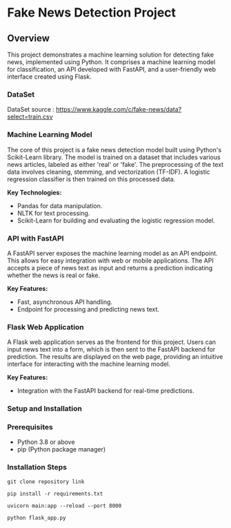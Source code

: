 # Fake News Detection Project

## Overview

This project demonstrates a machine learning solution for detecting fake news, implemented using Python. It comprises a machine learning model for classification, an API developed with FastAPI, and a user-friendly web interface created using Flask.



### DataSet

DataSet source : https://www.kaggle.com/c/fake-news/data?select=train.csv



### Machine Learning Model

The core of this project is a fake news detection model built using Python's Scikit-Learn library. The model is trained on a dataset that includes various news articles, labeled as either 'real' or 'fake'. The preprocessing of the text data involves cleaning, stemming, and vectorization (TF-IDF). A logistic regression classifier is then trained on this processed data.

**Key Technologies:**
- Pandas for data manipulation.
- NLTK for text processing.
- Scikit-Learn for building and evaluating the logistic regression model.

### API with FastAPI

A FastAPI server exposes the machine learning model as an API endpoint. This allows for easy integration with web or mobile applications. The API accepts a piece of news text as input and returns a prediction indicating whether the news is real or fake.

**Key Features:**
- Fast, asynchronous API handling.
- Endpoint for processing and predicting news text.

### Flask Web Application

A Flask web application serves as the frontend for this project. Users can input news text into a form, which is then sent to the FastAPI backend for prediction. The results are displayed on the web page, providing an intuitive interface for interacting with the machine learning model.

**Key Features:**
- Integration with the FastAPI backend for real-time predictions.

### Setup and Installation

### Prerequisites

- Python 3.8 or above
- pip (Python package manager)

### Installation Steps
`git clone repository link`

`pip install -r requirements.txt`

`uvicorn main:app --reload --port 8000`

`python flask_app.py`









